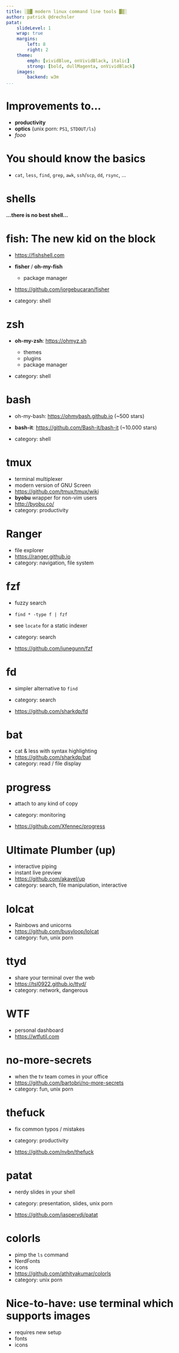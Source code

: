 ```yaml
---
title: ░▒▓ modern linux command line tools ▓▒░
author: patrick @drechsler
patat:
    slideLevel: 1
    wrap: true
    margins:
        left: 8
        right: 2
    theme:
        emph: [vividBlue, onVividBlack, italic]
        strong: [bold, dullMagenta, onVividBlack]
    images:
        backend: w3m
...
```


# Improvements to...

- **productivity**
- **optics** (unix porn: `PS1`, `STDOUT/ls`)
- _fooo_

# You should know the basics

- `cat`, `less`, `find`, `grep`, `awk`, `ssh`/`scp`, `dd`, `rsync`, ...

# shells

**...there is no best shell...**

# fish: The new kid on the block

- https://fishshell.com

- **fisher** / **oh-my-fish**
  - package manager
  
- https://github.com/jorgebucaran/fisher

- category: shell

# zsh

- **oh-my-zsh**: https://ohmyz.sh
  - themes
  - plugins
  - package manager

- category: shell

# bash

- oh-my-bash: https://ohmybash.github.io (~500 stars)
- **bash-it**: https://github.com/Bash-it/bash-it (~10.000 stars)

- category: shell

# tmux

- terminal multiplexer
- modern version of GNU Screen
- https://github.com/tmux/tmux/wiki
- **byobu** wrapper for non-vim users
- http://byobu.co/
- category: productivity

# Ranger

- file explorer
- https://ranger.github.io
- category: navigation, file system

# fzf

- fuzzy search
- `find * -type f | fzf`
- see `locate` for a static indexer
- category: search

- https://github.com/junegunn/fzf

# fd

- simpler alternative to `find`
- category: search

- https://github.com/sharkdp/fd

# bat

- cat & less with syntax highlighting
- https://github.com/sharkdp/bat
- category: read / file display

# progress

- attach to any kind of copy
- category: monitoring

- https://github.com/Xfennec/progress

# Ultimate Plumber (up)

- interactive piping
- instant live preview
- https://github.com/akavel/up
- category: search, file manipulation, interactive

# lolcat

- Rainbows and unicorns
- https://github.com/busyloop/lolcat
- category: fun, unix porn

# ttyd

- share your terminal over the web
- https://tsl0922.github.io/ttyd/
- category: network, dangerous

# WTF

- personal dashboard
- https://wtfutil.com

# no-more-secrets

- when the tv team comes in your office
- https://github.com/bartobri/no-more-secrets
- category: fun, unix porn

# thefuck

- fix common typos / mistakes
- category: productivity

- https://github.com/nvbn/thefuck

# patat

- nerdy slides in your shell
- category: presentation, slides, unix porn

- https://github.com/jaspervdj/patat

# colorls

- pimp the `ls` command
- NerdFonts
- icons
- https://github.com/athityakumar/colorls
- category: unix porn

# Nice-to-have: use terminal which supports images

- requires new setup
- fonts
- icons
